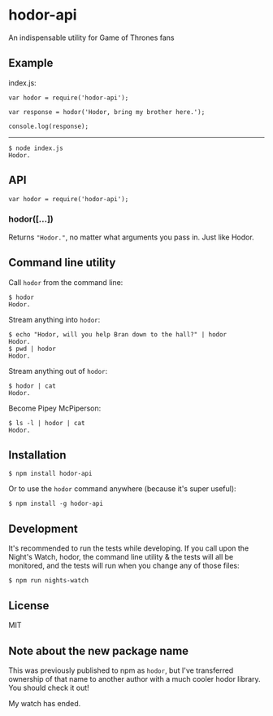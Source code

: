 # hodor-api

An indispensable utility for Game of Thrones fans

## Example

index.js:

    var hodor = require('hodor-api');

    var response = hodor('Hodor, bring my brother here.');

    console.log(response);

***

    $ node index.js
    Hodor.

## API

    var hodor = require('hodor-api');

### hodor([...])

Returns `"Hodor."`, no matter what arguments you pass in. Just like Hodor.

## Command line utility

Call `hodor` from the command line:

    $ hodor
    Hodor.

Stream anything into `hodor`:

    $ echo "Hodor, will you help Bran down to the hall?" | hodor
    Hodor.
    $ pwd | hodor
    Hodor.

Stream anything out of `hodor`:

    $ hodor | cat
    Hodor.

Become Pipey McPiperson:

    $ ls -l | hodor | cat
    Hodor.

## Installation

    $ npm install hodor-api

Or to use the `hodor` command anywhere (because it's super useful):

    $ npm install -g hodor-api

## Development

It's recommended to run the tests while developing. If you call upon the Night's Watch, hodor, the command line utility & the tests will all be monitored, and the tests will run when you change any of those files:

    $ npm run nights-watch

## License

MIT

## Note about the new package name

This was previously published to npm as `hodor`, but I've transferred ownership of that name to another author with a much cooler hodor library. You should check it out!

My watch has ended.

